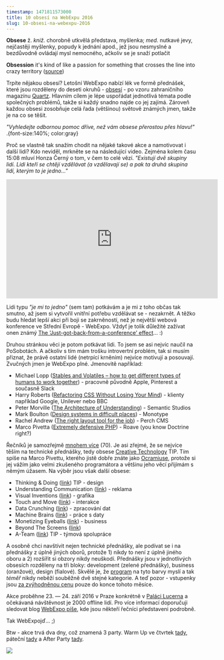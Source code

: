 ```yaml
---
timestamp: 1471811573000
title: 10 obsesí na WebExpu 2016
slug: 10-obsesi-na-webexpu-2016
---
```

**Obsese** ž. *kniž.* chorobně utkvělá představa, myšlenka; *med.* nutkavé jevy, nejčastěji myšlenky, popudy k jednání apod., jež jsou nesmyslné a bezdůvodně ovládají mysl nemocného, ačkoliv se je snaží potlačit

**Obsession** it's kind of like a passion for something that crosses the line into crazy territory ([source](https://www.vocabulary.com/dictionary/obsession))

Trpíte nějakou obsesí? Letošní WebExpo nabízí lék ve formě přednášek, které jsou rozděleny do deseti okruhů - [obsesí](https://webexpo.cz/praha2016/obsessions/) - po vzoru zahraničního magazínu [Quartz](http://qz.com/obsessions). Hlavním cílem je lépe uspořádat jednotlivá témata podle společných problémů, takže si každý snadno najde co jej zajímá. Zároveň každou obsesi zosobňuje celá řada (většinou) světově známých jmen, takže je na co se těšit.

*"Vyhledejte odbornou pomoc dříve, než vám obsese přerostou přes hlavu!"* .{font-size:140%; color:gray}

Proč se vlastně tak snažím chodit na nějaké takové akce a namotivovat i další lidi? Kdo neviděl, mrkněte se na následující video. Zejména kolem času 15:08 mluví Honza Černý o tom, v čem to celé vězí. *"Existují dvě skupiny lidí. Lidi kteří se chtějí vzdělávat (a vzdělavají se) a pak ta druhá skupina lidí, kterým to je jedno..."*

<iframe width="560" height="315" src="https://www.youtube.com/embed/1BjVVGmSdCw?list=PLqRXa8pInSUqxMhNhzJsV-1_FZ-YsrSYM" frameborder="0" allowfullscreen></iframe>

Lidi typu *"je mi to jedno"* (sem tam) potkávám a je mi z toho občas tak smutno, až jsem si vytvořil vnitřní potřebu vzdělávat se - nezakrnět. A těžko budu hledat lepší akci při boji se zakrněností, než je největší webová konference ve Střední Evropě - WebExpo. Vždyť je tolik důležité zažívat onen známý [The 'Just-got-back-from-a-conference' effect](http://www.commitstrip.com/en/2016/04/26/the-just-got-back-from-a-conference-effect/)... :)

Druhou stránkou věci je potom potkávat lidi. To jsem se asi nejvíc naučil na PoSobotách. A ačkoliv s tím mám trošku introvertní problém, tak si musím přiznat, že právě ostatní lidé (netrpící krněním) nejvíce motivují a posouvají. Zvučných jmen je WebExpo plné. Jmenovitě například:

- Michael Lopp ([Stables and Volatiles – how to get different types of humans to work together](https://webexpo.cz/praha2016/prednaska/stables-and-volatiles-how-to-get-different-types-of-humans-to-work-together/)) - pracovně původně Apple, Pinterest a současně Slack
- Harry Roberts ([Refactoring CSS Without Losing Your Mind](https://webexpo.cz/praha2016/prednaska/refactoring-css-without-losing-your-mind/)) - klienty například Google, Unilever nebo BBC
- Peter Morville ([The Architecture of Understanding](https://webexpo.cz/praha2016/prednaska/the-architecture-of-understanding/)) - Semantic Studios
- Mark Boulton ([Design systems in difficult places](https://webexpo.cz/praha2016/prednaska/design-systems-in-difficult-places/)) - Monotype
- Rachel Andrew ([The right layout tool for the job](https://webexpo.cz/praha2016/prednaska/the-right-layout-tool-for-the-job/)) - Perch CMS
- Marco Pivetta ([Extremely defensive PHP](https://webexpo.cz/praha2016/prednaska/extremely-defensive-php/)) - Roave (you know Doctrine right?)

Řečníků je samozřejmě [mnohem více](https://webexpo.cz/praha2016/recnici/) (70). Je asi zřejmé, že se nejvíce těším na technické přednášky, tedy obsese [Creative Technology](https://webexpo.cz/praha2016/obsessions/#creative-technology) <span class="label label-success">TIP</span>. Tím spíše na Marco Pivettu, kterého jistě dobře znáte jako [Ocramiuse](https://twitter.com/Ocramius), protože si jej vážím jako velmi zkušeného programátora a většinu jeho věcí přijímám s němým úžasem. Na výběr jsou však další obsese:

- Thinking & Doing ([link](https://webexpo.cz/prague2016/obsessions/#thinking-doing)) <span class="label label-success">TIP</span> - design
- Understanding Communication ([link](https://webexpo.cz/prague2016/obsessions/#understanding-communication)) - reklama
- Visual Inventions ([link](https://webexpo.cz/prague2016/obsessions/#visual-inventions)) - grafika
- Touch and Move ([link](https://webexpo.cz/prague2016/obsessions/#touch-and-move)) - interakce
- Data Crunching ([link](https://webexpo.cz/prague2016/obsessions/#data-crunching)) - zpracování dat
- Machine Brains ([link](https://webexpo.cz/prague2016/obsessions/#machine-brains)) - práce s daty
- Monetizing Eyeballs ([link](https://webexpo.cz/prague2016/obsessions/#monetizing-eyeballs)) - business
- Beyond The Screens ([link](https://webexpo.cz/prague2016/obsessions/#beyond-the-screens))
- A-Team ([link](https://webexpo.cz/prague2016/obsessions/#a-team)) <span class="label label-success">TIP</span> - týmová spolupráce

A osobně chci navštívit nejen technické přednášky, ale podívat se i na přednášky z úplně jiných oborů, protože 1) nikdy to není z úplně jiného oboru a 2) rozšířit si obzory nikdy neuškodí. Přednášky jsou v jednotlivých obsesích rozděleny na tři bloky: development (zelené přednášky), business (oranžové), design (fialové). Skvělé je, že [program](https://webexpo.cz/praha2016/program/) na tyto barvy myslí a tak *téměř* nikdy neběží souběžně dvě stejné kategorie. A teď pozor - vstupenky jsou [za zvýhodněnou cenu](https://webexpo.cz/praha2016/vstupenky/) pouze do konce tohoto měsíce.

Akce proběhne 23. — 24. září 2016 v Praze konkrétně v [Paláci Lucerna](http://www.lucerna.cz/cz/) a očekávaná návštěvnost je 2000 offline lidí. Pro více informací doporučuji sledovat blog [WebExpo píše](https://medium.com/webexpo), kde jsou někteří řečníci představeni podrobně.

Tak WebExpojď... ;)

Btw - akce trvá dva dny, což znamená 3 party. Warm Up ve čtvrtek [tady](https://www.laloca.cz/en), páteční [tady](http://www.skautskyinstitut.cz/staromak) a After Party [tady](http://www.prague.eu/en/object/places/63/lucerna-palace-great-hall-palac-lucerna-velky-sal).

[![](http://s2.quickmeme.com/img/e9/e9b82533f50538f4d36656f24bf2afb39642223033cd19d52ef1eea5b03ab1bf.jpg)](https://webexpo.cz/prague2016/)